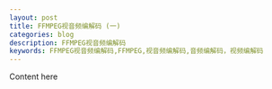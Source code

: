 ```yaml
---
layout: post
title: FFMPEG视音频编解码 (一) 
categories: blog
description: FFMPEG视音频编解码
keywords: FFMPEG视音频编解码,FFMPEG,视音频编解码,音频编解码，视频编解码
---
```


Content here
